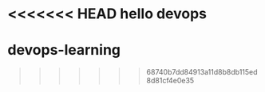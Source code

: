 <<<<<<< HEAD
hello devops
=======
# devops-learning

>>>>>>> 68740b7dd84913a11d8b8db115ed8d81cf4e0e35
